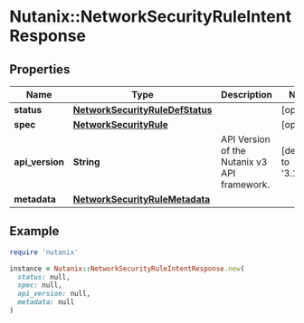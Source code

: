 # Nutanix::NetworkSecurityRuleIntentResponse

## Properties

| Name | Type | Description | Notes |
| ---- | ---- | ----------- | ----- |
| **status** | [**NetworkSecurityRuleDefStatus**](NetworkSecurityRuleDefStatus.md) |  | [optional] |
| **spec** | [**NetworkSecurityRule**](NetworkSecurityRule.md) |  | [optional] |
| **api_version** | **String** | API Version of the Nutanix v3 API framework. | [default to &#39;3.1.0&#39;] |
| **metadata** | [**NetworkSecurityRuleMetadata**](NetworkSecurityRuleMetadata.md) |  |  |

## Example

```ruby
require 'nutanix'

instance = Nutanix::NetworkSecurityRuleIntentResponse.new(
  status: null,
  spec: null,
  api_version: null,
  metadata: null
)
```

